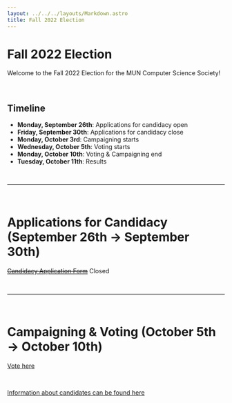 ```yaml
---
layout: ../../../layouts/Markdown.astro
title: Fall 2022 Election
---
```


# Fall 2022 Election

Welcome to the Fall 2022 Election for the MUN Computer Science Society!

<br />

## Timeline

- **Monday, September 26th**: Applications for candidacy open
- **Friday, September 30th**: Applications for candidacy close
- **Monday, October 3rd**: Campaigning starts
- **Wednesday, October 5th**: Voting starts
- **Monday, October 10th**: Voting & Campaigning end
- **Tuesday, October 11th**: Results

<br />

---

<br />

# Applications for Candidacy (September 26th → September 30th)

~~[Candidacy Application Form](https://docs.google.com/forms/d/e/1FAIpQLSfCpRmITzr_B-I2ShwyYU_vvSIE9neeizrEb-WXm6Bd-USf9Q/viewform?usp=sf_link)~~ Closed

<br/>

---

<br/>


# Campaigning & Voting (October 5th → October 10th)

[Vote here](https://docs.google.com/forms/d/e/1FAIpQLSd9ZPm0c-WYWDcpt40lNngy0v1LpCa3FcqVhxYaPLEEaaAHEQ/viewform?usp=sf_link)

<br />

[Information about candidates can be found here](/events/fall-2022-election/candidates)

<br />